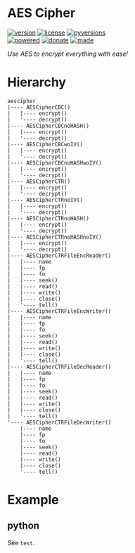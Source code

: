 # AES Cipher

<badges>[![version](https://img.shields.io/pypi/v/aescipher.svg)](https://pypi.org/project/aescipher/)
[![license](https://img.shields.io/pypi/l/aescipher.svg)](https://pypi.org/project/aescipher/)
[![pyversions](https://img.shields.io/pypi/pyversions/aescipher.svg)](https://pypi.org/project/aescipher/)  
[![powered](https://img.shields.io/badge/Say-Thanks-ddddff.svg)](https://saythanks.io/to/foxe6)
[![donate](https://img.shields.io/badge/Donate-Paypal-0070ba.svg)](https://paypal.me/foxe6)
[![made](https://img.shields.io/badge/Made%20with-PyCharm-red.svg)](https://paypal.me/foxe6)
</badges>

<i>Use AES to encrypt everything with ease!</i>

# Hierarchy

```
aescipher
|---- AESCipherCBC()
|   |---- encrypt()
|   '---- decrypt()
|---- AESCipherCBCnoHASH()
|   |---- encrypt()
|   '---- decrypt()
|---- AESCipherCBCwoIV()
|   |---- encrypt()
|   '---- decrypt()
|---- AESCipherCBCnoHASHwoIV()
|   |---- encrypt()
|   '---- decrypt()
|---- AESCipherCTR()
|   |---- encrypt()
|   '---- decrypt()
|---- AESCipherCTRnoIV()
|   |---- encrypt()
|   '---- decrypt()
|---- AESCipherCTRnoHASH()
|   |---- encrypt()
|   '---- decrypt()
|---- AESCipherCTRnoHASHnoIV()
|   |---- encrypt()
|   '---- decrypt()
|---- AESCipherCTRFileEncReader()
|   |---- name
|   |---- fp
|   |---- fo
|   |---- seek()
|   |---- read()
|   |---- write()
|   |---- close()
|   '---- tell()
|---- AESCipherCTRFileEncWriter()
|   |---- name
|   |---- fp
|   |---- fo
|   |---- seek()
|   |---- read()
|   |---- write()
|   |---- close()
|   '---- tell()
|---- AESCipherCTRFileDecReader()
|   |---- name
|   |---- fp
|   |---- fo
|   |---- seek()
|   |---- read()
|   |---- write()
|   |---- close()
|   '---- tell()
'---- AESCipherCTRFileDecWriter()
    |---- name
    |---- fp
    |---- fo
    |---- seek()
    |---- read()
    |---- write()
    |---- close()
    '---- tell()
```

# Example

## python
See `test`.
